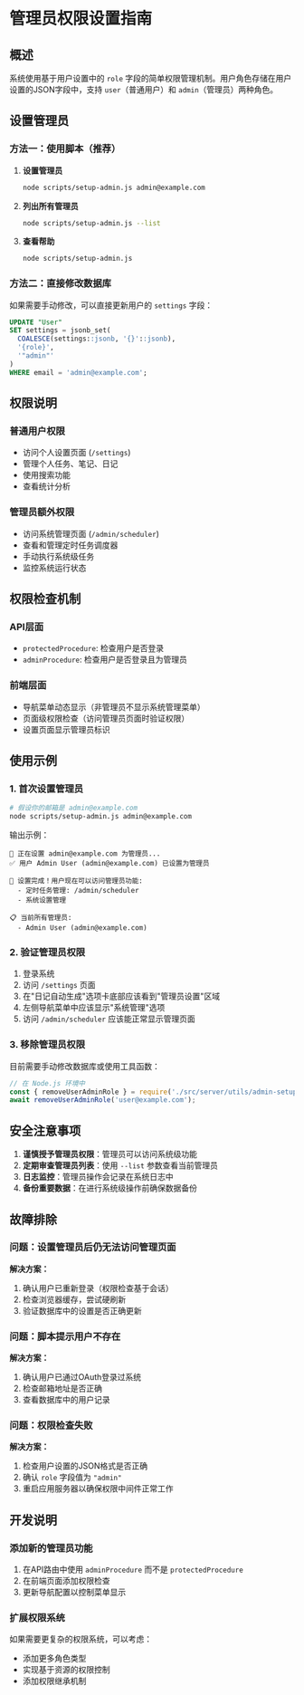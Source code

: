 # 管理员权限设置指南

## 概述

系统使用基于用户设置中的 `role` 字段的简单权限管理机制。用户角色存储在用户设置的JSON字段中，支持 `user`（普通用户）和 `admin`（管理员）两种角色。

## 设置管理员

### 方法一：使用脚本（推荐）

1. **设置管理员**
   ```bash
   node scripts/setup-admin.js admin@example.com
   ```

2. **列出所有管理员**
   ```bash
   node scripts/setup-admin.js --list
   ```

3. **查看帮助**
   ```bash
   node scripts/setup-admin.js
   ```

### 方法二：直接修改数据库

如果需要手动修改，可以直接更新用户的 `settings` 字段：

```sql
UPDATE "User" 
SET settings = jsonb_set(
  COALESCE(settings::jsonb, '{}'::jsonb), 
  '{role}', 
  '"admin"'
) 
WHERE email = 'admin@example.com';
```

## 权限说明

### 普通用户权限
- 访问个人设置页面 (`/settings`)
- 管理个人任务、笔记、日记
- 使用搜索功能
- 查看统计分析

### 管理员额外权限
- 访问系统管理页面 (`/admin/scheduler`)
- 查看和管理定时任务调度器
- 手动执行系统级任务
- 监控系统运行状态

## 权限检查机制

### API层面
- `protectedProcedure`: 检查用户是否登录
- `adminProcedure`: 检查用户是否登录且为管理员

### 前端层面
- 导航菜单动态显示（非管理员不显示系统管理菜单）
- 页面级权限检查（访问管理员页面时验证权限）
- 设置页面显示管理员标识

## 使用示例

### 1. 首次设置管理员

```bash
# 假设你的邮箱是 admin@example.com
node scripts/setup-admin.js admin@example.com
```

输出示例：
```
🔧 正在设置 admin@example.com 为管理员...
✅ 用户 Admin User (admin@example.com) 已设置为管理员

🎉 设置完成！用户现在可以访问管理员功能:
  - 定时任务管理: /admin/scheduler
  - 系统设置管理

📋 当前所有管理员:
  - Admin User (admin@example.com)
```

### 2. 验证管理员权限

1. 登录系统
2. 访问 `/settings` 页面
3. 在"日记自动生成"选项卡底部应该看到"管理员设置"区域
4. 左侧导航菜单中应该显示"系统管理"选项
5. 访问 `/admin/scheduler` 应该能正常显示管理页面

### 3. 移除管理员权限

目前需要手动修改数据库或使用工具函数：

```javascript
// 在 Node.js 环境中
const { removeUserAdminRole } = require('./src/server/utils/admin-setup');
await removeUserAdminRole('user@example.com');
```

## 安全注意事项

1. **谨慎授予管理员权限**：管理员可以访问系统级功能
2. **定期审查管理员列表**：使用 `--list` 参数查看当前管理员
3. **日志监控**：管理员操作会记录在系统日志中
4. **备份重要数据**：在进行系统级操作前确保数据备份

## 故障排除

### 问题：设置管理员后仍无法访问管理页面

**解决方案：**
1. 确认用户已重新登录（权限检查基于会话）
2. 检查浏览器缓存，尝试硬刷新
3. 验证数据库中的设置是否正确更新

### 问题：脚本提示用户不存在

**解决方案：**
1. 确认用户已通过OAuth登录过系统
2. 检查邮箱地址是否正确
3. 查看数据库中的用户记录

### 问题：权限检查失败

**解决方案：**
1. 检查用户设置的JSON格式是否正确
2. 确认 `role` 字段值为 `"admin"`
3. 重启应用服务器以确保权限中间件正常工作

## 开发说明

### 添加新的管理员功能

1. 在API路由中使用 `adminProcedure` 而不是 `protectedProcedure`
2. 在前端页面添加权限检查
3. 更新导航配置以控制菜单显示

### 扩展权限系统

如果需要更复杂的权限系统，可以考虑：
- 添加更多角色类型
- 实现基于资源的权限控制
- 添加权限继承机制
